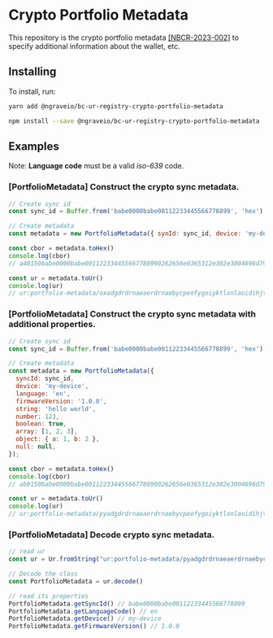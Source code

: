 # Crypto Portfolio Metadata

This repository is the crypto portfolio metadata [[NBCR-2023-002]](https://github.com/ngraveio/Research/blob/main/papers/nbcr-2023-002-multi-layer-sync.md) to specify additional information about the wallet, etc.

## Installing

To install, run:

```bash
yarn add @ngraveio/bc-ur-registry-crypto-portfolio-metadata
```

```bash
npm install --save @ngraveio/bc-ur-registry-crypto-portfolio-metadata
```

## Examples

Note: **Language code** must be a valid *iso-639* code.

### [PortfolioMetadata] Construct the crypto sync metadata.

```js
// Create sync id
const sync_id = Buffer.from('babe0000babe00112233445566778899', 'hex')

// Create metadata
const metadata = new PortfolioMetadata({ synId: sync_id, device: 'my-device', language: 'en', firmwareVersion: '1.0.0' })

const cbor = metadata.toHex()
console.log(cbor)
// a40150babe0000babe001122334455667788990262656e0365312e302e3004696d792d646576696365

const ur = metadata.toUr()
console.log(ur)
// ur:portfolio-metadata/oxadgdrdrnaeaerdrnaebycpeofygoiyktlonlaoidihjtaxihehdmdydmdyaainjnkkdpieihkoiniaihfrzmytvl
```

### [PortfolioMetadata] Construct the crypto sync metadata with additional properties.

```js
// Create sync id
const sync_id = Buffer.from('babe0000babe00112233445566778899', 'hex')

// Create metadata
const metadata = new PortfolioMetadata({
  syncId: sync_id,
  device: 'my-device',
  language: 'en',
  firmwareVersion: '1.0.0',
  string: 'hello world',
  number: 123,
  boolean: true,
  array: [1, 2, 3],
  object: { a: 1, b: 2 },
  null: null,
});

const cbor = metadata.toHex()
console.log(cbor)
// ab0150babe0000babe001122334455667788990262656e0365312e302e3004696d792d64657669636566737472696e676b68656c6c6f20776f726c64666e756d626572187b67626f6f6c65616ef565617272617983010203666f626a656374a2616101616202646e756c6cf66464617465c11a5fee6600

const ur = metadata.toUr()
console.log(ur)
// ur:portfolio-metadata/pyadgdrdrnaeaerdrnaebycpeofygoiyktlonlaoidihjtaxihehdmdydmdyaainjnkkdpieihkoiniaihiyjkjyjpinjtiojeisihjzjzjlcxktjljpjzieiyjtkpjnidihjpcskgioidjljljzihhsjtykihhsjpjphskklsadaoaxiyjlidimihiajyoehshsadhsidaoiejtkpjzjzynieiehsjyihsecyhewyiyaeahhngoeo
```


### [PortfolioMetadata] Decode crypto sync metadata.

```js
// read ur
const ur = Ur.fromString("ur:portfolio-metadata/pyadgdrdrnaeaerdrnaebycpeofygoiyktlonlaoidihjtaxihehdmdydmdyaainjnkkdpieihkoiniaihiyjkjyjpinjtiojeisihjzjzjlcxktjljpjzieiyjtkpjnidihjpcskgioidjljljzihhsjtykihhsjpjphskklsadaoaxiyjlidimihiajyoehshsadhsidaoiejtkpjzjzynieiehsjyihsecyhewyiyaeahhngoeo")

// Decode the class
const PortfolioMetadata = ur.decode()

// read its properties
PortfolioMetadata.getSyncId() // babe0000babe00112233445566778899
PortfolioMetadata.getLanguageCode() // en
PortfolioMetadata.getDevice() // my-device
PortfolioMetadata.getFirmwareVersion() // 1.0.0
```
